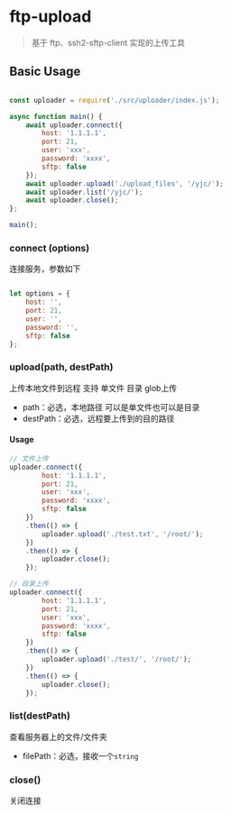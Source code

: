 # ftp-upload

> 基于 ftp、ssh2-sftp-client 实现的上传工具


## Basic Usage

```js

const uploader = require('./src/uploader/index.js');

async function main() {
    await uploader.connect({
        host: '1.1.1.1',
        port: 21,
        user: 'xxx',
        password: 'xxxx',
        sftp: false
    });
    await uploader.upload('./upload_files', '/yjc/');
    await uploader.list('/yjc/');
    await uploader.close();
};

main();

```



### connect (options)

 连接服务，参数如下

```js

let options = {
    host: '',
    port: 21,
    user: '',
    password: '',
    sftp: false
};
```


### upload(path, destPath)

上传本地文件到远程 支持 单文件 目录 glob上传

- path：必选，本地路径 可以是单文件也可以是目录
- destPath：必选，远程要上传到的目的路径

#### Usage

```js
// 文件上传
uploader.connect({
        host: '1.1.1.1',
        port: 21,
        user: 'xxx',
        password: 'xxxx',
        sftp: false
    })
    .then(() => {
        uploader.upload('./test.txt', '/root/');
    })
    .then(() => {
        uploader.close();
    });

// 目录上传
uploader.connect({
        host: '1.1.1.1',
        port: 21,
        user: 'xxx',
        password: 'xxxx',
        sftp: false
    })
    .then(() => {
        uploader.upload('./test/', '/root/');
    })
    .then(() => {
        uploader.close();
    });
```

### list(destPath)

查看服务器上的文件/文件夹

- filePath：必选，接收一个`string`

### close()

关闭连接

### 